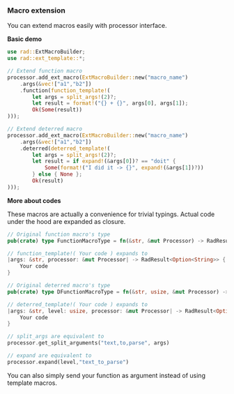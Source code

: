 ### Macro extension

You can extend macros easily with processor interface.

**Basic demo**

```rust
use rad::ExtMacroBuilder;
use rad::ext_template::*;

// Extend function macro
processor.add_ext_macro(ExtMacroBuilder::new("macro_name")
    .args(&vec!["a1","b2"])
    .function(function_template!(
        let args = split_args!(2)?;
        let result = format!("{} + {}", args[0], args[1]);
        Ok(Some(result))
)));

// Extend deterred macro
processor.add_ext_macro(ExtMacroBuilder::new("macro_name")
    .args(&vec!["a1","b2"])
    .deterred(deterred_template!(
        let args = split_args!(2)?;
        let result = if expand!(&args[0])? == "doit" {
            Some(format!("I did it -> {}", expand!(&args[1])?))
        } else { None };
        Ok(result)
)));
```

**More about codes**

These macros are actually a convenience for trivial typings. Actual code under
the hood are expanded as closure.

```rust
// Original function macro's type
pub(crate) type FunctionMacroType = fn(&str, &mut Processor) -> RadResult<Option<String>>;

// function_template!( Your code ) expands to
|args: &str, processor: &mut Processor| -> RadResult<Option<String>> {
    Your code
}

// Original deterred macro's type
pub(crate) type DFunctionMacroType = fn(&str, usize, &mut Processor) -> RadResult<Option<String>>;

// deterred_template!( Your code ) expands to
|args: &str, level: usize, processor: &mut Processor| -> RadResult<Option<String>> {
    Your code
}

// split_args are equivalent to
processor.get_split_arguments("text,to,parse", args)

// expand are equivalent to
processor.expand(level,"text_to_parse")
```

You can also simply send your function as argument instead of using template macros.

